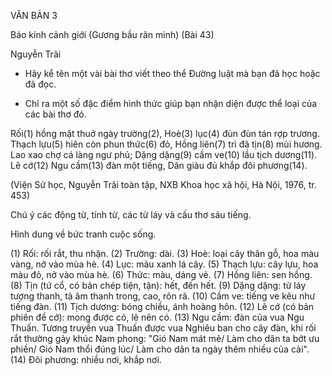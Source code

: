 VĂN BẢN 3

Báo kính cảnh giới
(Gương bầu rãn minh)
(Bài 43)

Nguyễn Trãi

- Hãy kể tên một vài bài thơ viết theo thể Đường luật mà bạn đã học hoặc đã đọc.

- Chỉ ra một số đặc điểm hình thức giúp bạn nhận diện được thể loại của các bài thơ đó.

Rối(1) hồng mặt thuở ngày trường(2),
Hoè(3) lục(4) đùn đùn tán rợp trương.
Thạch lựu(5) hiên còn phun thức(6) đỏ,
Hồng liên(7) trì đã tịn(8) mùi hương.
Lao xao chợ cá làng ngư phủ;
Dặng dặng(9) cầm ve(10) lầu tịch dương(11).
Lẽ cớ(12) Ngu cầm(13) đàn một tiếng,
Dân giàu đủ khắp đôi phương(14).

(Viện Sử học, Nguyễn Trãi toàn tập,
NXB Khoa học xã hội, Hà Nội, 1976, tr. 453)

Chú ý các động từ, tính từ, các từ láy và cấu thơ sáu tiếng.

Hình dung về bức tranh cuộc sống.

(1) Rối: rối rắt, thu nhặn.
(2) Trường: dài.
(3) Hoè: loại cây thân gỗ, hoa màu vàng, nở vào mùa hè.
(4) Lục: màu xanh lá cây.
(5) Thạch lựu: cây lựu, hoa màu đỏ, nở vào mùa hè.
(6) Thức: màu, dáng vẻ.
(7) Hồng liên: sen hồng.
(8) Tịn (tứ cổ, có bản chép tiện, tận): hết, đến hết.
(9) Dặng dặng: từ láy tượng thanh, tả âm thanh trong, cao, rõn rã.
(10) Cầm ve: tiếng ve kêu như tiếng đàn.
(11) Tịch dương: bóng chiều, ánh hoàng hôn.
(12) Lẽ cớ (có bản phiên đề cớ): mong được có, lẽ nên có.
(13) Ngu cầm: đàn của vua Ngu Thuấn. Tương truyền vua Thuấn được vua Nghiêu ban cho cây đàn, khi rối rắt thường gảy khúc Nam phong: "Gió Nam mát mẻ/ Làm cho dân ta bớt ưu phiền/ Gió Nam thổi đúng lúc/ Làm cho dân ta ngày thêm nhiều của cải".
(14) Đôi phương: nhiều nơi, khắp nơi.